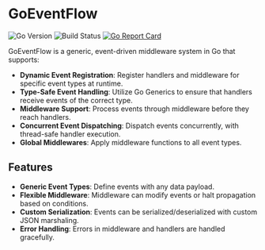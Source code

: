# GoEventFlow

![Go Version](https://img.shields.io/github/go-mod/go-version/miladsssh/goeventflow)
![Build Status](https://github.com/miladsssh/goeventflow/actions/workflows/ci.yml/badge.svg)
[![Go Report Card](https://goreportcard.com/badge/github.com/miladsssh/goeventflow)](https://goreportcard.com/report/github.com/miladsssh/goeventflow)

GoEventFlow is a generic, event-driven middleware system in Go that supports:

- **Dynamic Event Registration**: Register handlers and middleware for specific event types at runtime.
- **Type-Safe Event Handling**: Utilize Go Generics to ensure that handlers receive events of the correct type.
- **Middleware Support**: Process events through middleware before they reach handlers.
- **Concurrent Event Dispatching**: Dispatch events concurrently, with thread-safe handler execution.
- **Global Middlewares**: Apply middleware functions to all event types.

## Features

- **Generic Event Types**: Define events with any data payload.
- **Flexible Middleware**: Middleware can modify events or halt propagation based on conditions.
- **Custom Serialization**: Events can be serialized/deserialized with custom JSON marshaling.
- **Error Handling**: Errors in middleware and handlers are handled gracefully.